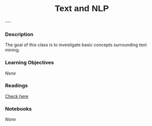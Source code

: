 <h1  style="font-family:  Verdana,  Geneva,  sans-serif;  text-align:center">Text  and  NLP</h1> 
--- 
 
###  Description 
The  goal  of  this  class  is  to  investigate  basic  concepts  surrounding  text  mining. 
 
###  Learning  Objectives 
*None* 
 
###  Readings 
[Check  here](https://rpi-data.github.io/course-intro-ml-app/sessions/readings.html) 
 
###  Notebooks 
*None*
